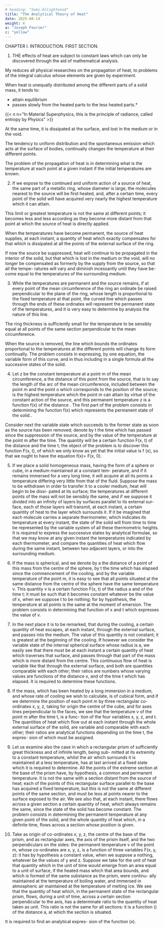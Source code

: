 ```yaml
---
# heading: "Semi-Enlightened"
title: "The Analytical Theory of Heat"
date: 2025-08-14
weight: 4
a: "Joseph Fourier"
c: "yellow"
---
```



CHAPTER I.
INTRODUCTION.
FIRST SECTION.

<!-- Statement of the Object of the Work. -->

1. THE effects of heat are subject to constant laws which can only be discovered through the aid of mathematical analysis. 

<!-- The object of the theory which we are about to explain is to demonstrate these laws; it  -->

My reduces all physical researches on the propagation of heat, to problems of the integral calculus whose elements are given by experiment. 

<!-- No subject has more extensive relations with the progress of industry and the natural sciences; for the action of heat is always present, it penetrates all bodies and spaces, it influences the processes of the arts, and occurs in all the phenomena in the universe. -->

When heat is unequally distributed among the different parts of a solid mass, it tends to:
- attain equilibrium
- passes slowly from the heated parts to the less heated parts.*

{{< n n="In Material Superphysics, this is the principle of radiance, called entropy by Physics" >}}

At the same time, it is dissipated at the surface, and lost in the medium or in the void. 

The tendency to uniform distribution and the spontaneous emission which acts at the surface of bodies, continually changes the temperature at their different points. 

The problem of the propagation of heat is in determining what is the temperature at each point at a given instant if the initial temperatures are known. 

<!-- The following examples will more clearly make known the nature of these problems. -->

2. If we expose to the continued and uniform action of a source of heat, the same part of a metallic ring, whose diameter is large, the molecules nearest to the source will be first heated, and, after a certain time, every point of the solid will have acquired very nearly the highest temperature which it can attain. 

This limit or greatest temperature is not the same at different points; it becomes less and less according as they become more distant from that point at which the source of heat is directly applied.

When the temperatures have become permanent, the source of heat supplies, at each instant, a quantity of heat which exactly compensates for that which is dissipated at all the points of the external surface of the ring.

If now the source be suppressed, heat will continue to be propagated in the interior of the solid, but that which is lost in the medium or the void, will no longer be compensated as formerly by the supply from the source, so that all the tempe- ratures will vary and diminish incessantly until they have be- come equal to the temperatures of the surrounding medium.

3. While the temperatures are permanent and the source remains, if at every point of the mean circumference of the ring an ordinate be raised perpendicular to the plane of the ring, whose length is proportional to the fixed temperature at that point, the curved line which passes through the ends of these ordinates will represent the permanent state of the temperatures, and it is very easy to determine by analysis the nature of this line.

The ring thickness is sufficiently small for the temperature to be sensibly equal at all points of the same section perpendicular to the mean circumference. 

When the source is removed, the line which bounds the ordinates proportional to the temperatures at the different points will change its form continually. The problem consists in expressing, by one equation, the variable form of this curve, and in thus including in a single formula all the successive states of the solid.

4. Let z be the constant temperature at a point m of the mean circumference, a the distance of this point from the source, that is to say the length of the arc of the mean circumference, included between the point m and the point o which corresponds to the position of the source; is the highest temperature which the point m can attain by virtue of the constant action of the source, and this permanent temperature z is a function f(x) of the distance . The first part of the problem consists in determining the function f(x) which represents the permanent state of the solid..

Consider next the variable state which succeeds to the former state as soon as the source has been removed; denote by t the time which has passed since the suppression of the source, and by the value of the temperature at the point m after the time. The quantity will be a certain function F(x, t) of the distance and the time t; the object of the problem is to discover this function F(x, t), of which we only know as yet that the initial value is f (x), so that we ought to have the equation f(x)= F(x, 0).

5. If we place a solid homogeneous mass, having the form of a sphere or cube, in a medium maintained at a constant tem- perature, and if it remains immersed for a very long time, it will acquire at all its points a temperature differing very little from that of the fluid. Suppose the mass to be withdrawn in order to transfer it to a cooler medium, heat will begin to be dissi- pated at its surface; the temperatures at different points of the mass will not be sensibly the same, and if we suppose it divided into an infinity of layers by surfaces parallel to its external sur- face, each of those layers will transmit, at each instant, a certain quantity of heat to the layer which surrounds it. If it be imagined that each molecule carries a separate thermometer, which indicates its temperature at every instant, the state of the solid will from time to time be represented by the variable system of all these thermometric heights. It is required to express the successive states by analytical formulae, so that we may know at any given instant the temperatures indicated by each thermometer, and compare the quantities of heat which flow during the same instant, between two adjacent layers, or into the surrounding medium.

6. If the mass is spherical, and we denote by a the distance of a point of this mass from the centre of the sphere, by t the time which has elapsed since the commencement of the cooling, and by the variable temperature of the point m, it is easy to see that all points situated at the same distance from the centre of the sphere have the same temperature v. This quantity v is a certain function F(x, t) of the radius a and of the time t; it must be such that it becomes constant whatever be the value of x, when we suppose t to be nothing; for by hypothesis, the temperature at all points is the same at the moment of emersion. The problem consists in determining that function of x and t which expresses the value of v.

7. In the next place it is to be remarked, that during the cooling, a certain quantity of heat escapes, at each instant, through the external surface, and passes into the medium. The value of this quantity is not constant; it is greatest at the beginning of the cooling. If however we consider the variable state of the internal spherical surface whose radius is a, we easily see that there must be at each instant a certain quantity of heat which traverses that surface, and passes through that part of the mass which is more distant from the centre. This continuous flow of heat is variable like that through the external surface, and both are quantities comparable with each other; their ratios are numbers whose varying values are functions of the distance x, and of the time t which has elapsed. It is required to determine these functions.

8. If the mass, which has been heated by a long immersion in a medium, and whose rate of cooling we wish to calculate, is of cubical form, and if we determine the position of each point m by three rectangular co-ordinates x, y, z, taking for origin the centre of the cube, and for axes lines perpendicular to the faces, we see that the temperature v of the point m after the time t, is a func- tion of the four variables x, y, z, and t. The quantities of heat which flow out at each instant through the whole external surface of the solid, are variable and comparable with each other; their ratios are analytical functions depending on the time t, the expres- sion of which must be assigned.

9. Let us examine also the case in which a rectangular prism of sufficiently great thickness and of infinite length, being sub- mitted at its extremity to a constant temperature, whilst the air which surrounds it is maintained at a less temperature, has at last arrived at a fixed state which it is required to determine. All the points of the extreme section at the base of the prism have, by hypothesis, a common and permanent temperature. It is not the same with a section distant from the source of heat; each of the points of this rectangular surface parallel to the base has acquired a fixed temperature, but this is not the same at different points of the same section, and must be less at points nearer to the surface exposed to the air. We see also that, at each instant, there flows across a given section a certain quantity of heat, which always remains the same, since the state of the solid has become constant. The problem consists in determining the permanent temperature at any given point of the solid, and the whole quantity of heat which, in a definite time, flows across a section whose position is given.

10. Take as origin of co-ordinates x, y, z, the centre of the base of the prism, and as rectangular axes, the axis of the prism itself, and the two perpendiculars on the sides: the permanent temperature v of the point m, whose co-ordinates are x, y, z, is a function of three variables F(x, y, z): it has by hypothesis a constant value, when we suppose a nothing, whatever be the values of y and z. Suppose we take for the unit of heat that quantity which in the unit of time would emerge from an area equal to a unit of surface, if the heated mass which that area bounds, and which is formed of the same substance as the prism, were continu- ally maintained at the temperature of boiling water, and immersed in atmospheric air maintained at the temperature of melting ice.
We see that the quantity of heat which, in the permanent state of the rectangular prism, flows, during a unit of time, across a certain section perpendicular to the axis, has a determinate ratio to the quantity of heat taken as unit. This ratio is not the same for all sections: it is a function () of the distance a, at which the section is situated. 

It is required to find an analytical expres- sion of the function (x).



